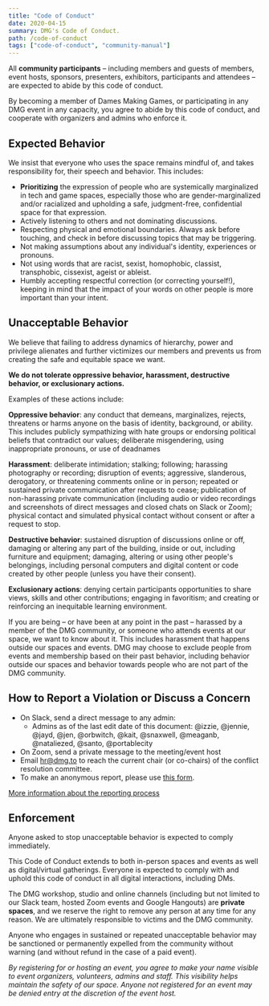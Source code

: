 ```yaml
---
title: "Code of Conduct"
date: 2020-04-15
summary: DMG's Code of Conduct.
path: /code-of-conduct
tags: ["code-of-conduct", "community-manual"]
---
```


All **community participants** – including members and guests of members, event hosts, sponsors, presenters, exhibitors, participants and attendees – are expected to abide by this code of conduct.

By becoming a member of Dames Making Games, or participating in any DMG event in any capacity, you agree to abide by this code of conduct, and cooperate with organizers and admins who enforce it.

## Expected Behavior

We insist that everyone who uses the space remains mindful of, and takes responsibility for, their speech and behavior. This includes:

- **Prioritizing** the expression of people who are systemically marginalized in tech and game spaces, especially those who are gender-marginalized and/or racialized and upholding a safe, judgment-free, confidential space for that expression.
- Actively listening to others and not dominating discussions.
- Respecting physical and emotional boundaries. Always ask before touching, and check in before discussing topics that may be triggering.
- Not making assumptions about any individual's identity, experiences or pronouns.
- Not using words that are racist, sexist, homophobic, classist, transphobic, cissexist, ageist or ableist.
- Humbly accepting respectful correction \(or correcting yourself!\), keeping in mind that the impact of your words on other people is more important than your intent.

## Unacceptable Behavior

We believe that failing to address dynamics of hierarchy, power and privilege alienates and further victimizes our members and prevents us from creating the safe and equitable space we want.

**We do not tolerate oppressive behavior, harassment, destructive behavior, or exclusionary actions.**

Examples of these actions include:

**Oppressive behavior**: any conduct that demeans, marginalizes, rejects, threatens or harms anyone on the basis of identity, background, or ability. This includes publicly sympathizing with hate groups or endorsing political beliefs that contradict our values; deliberate misgendering, using inappropriate pronouns, or use of deadnames

**Harassment**: deliberate intimidation; stalking; following; harassing photography or recording; disruption of events; aggressive, slanderous, derogatory, or threatening comments online or in person; repeated or sustained private communication after requests to cease; publication of non-harassing private communication (including audio or video recordings and screenshots of direct messages and closed chats on Slack or Zoom); physical contact and simulated physical contact without consent or after a request to stop.

**Destructive behavior**: sustained disruption of discussions online or off, damaging or altering any part of the building, inside or out, including furniture and equipment; damaging, altering or using other people's belongings, including personal computers and digital content or code created by other people \(unless you have their consent\).

**Exclusionary actions**: denying certain participants opportunities to share views, skills and other contributions; engaging in favoritism; and creating or reinforcing an inequitable learning environment.

If you are being – or have been at any point in the past – harassed by a member of the DMG community, or someone who attends events at our space, we want to know about it. This includes harassment that happens outside our spaces and events. DMG may choose to exclude people from events and membership based on their past behavior, including behavior outside our spaces and behavior towards people who are not part of the DMG community.

## How to Report a Violation or Discuss a Concern

- On Slack, send a direct message to any admin:
  - Admins as of the last edit date of this document: @izzie, @jennie, @jayd, @jen, @orbwitch, @kait, @snaxwell, @meaganb, @nataliezed, @santo, @portablecity
- On Zoom, send a private message to the meeting/event host
- Email [hr@dmg.to](mailto:hr@dmg.to) to reach the current chair \(or co-chairs\) of the conflict resolution committee.
- To make an anonymous report, please use [this form](/report).

[More information about the reporting process](/manual/code-of-conduct-reporting)

## Enforcement

Anyone‭ ‬asked‭ ‬to‭ ‬stop‭ ‬unacceptable‭ ‬behavior‭ ‬is‭ ‬expected‭ ‬to‭ ‬comply‭ ‬immediately.

This Code of Conduct extends to both in-person spaces and events as well as digital/virtual gatherings. Everyone is expected to comply with and uphold this code of conduct in all digital interactions, including DMs.  

The DMG workshop, studio and online channels (including but not limited to our Slack team, hosted Zoom events and Google Hangouts) are **private spaces**, and we reserve the right to remove any person at any time for any reason. We are ultimately responsible to victims and the DMG community.

Anyone who engages in sustained or repeated ‬unacceptable behavior may be sanctioned ‬or‭ ‬permanent‭ly ‬expelled‭ ‬from‭ ‬the‭ ‬community‭ ‬without‭ ‬warning‭ \(‬and‭ ‬without‭ ‬refund‭ ‬in‭ ‬the‭ ‬case‭ ‬of‭ ‬a‭ ‬paid‭ ‬event‭\)‬.

_By registering for or hosting an event, you agree to make your name visible to event organizers, volunteers, admins and staff. This visibility helps maintain the safety of our space. Anyone not registered for an event may be denied entry at the discretion of the event host._

